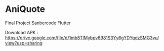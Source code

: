 # AniQuote

Final Project Sanbercode Flutter

Download APK : https://drive.google.com/file/d/1mb8TIMybpv6981S3Yy6gYDYqdzSMG3vu/view?usp=sharing
